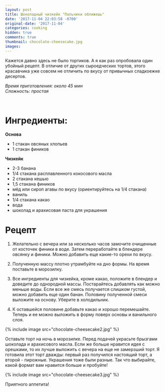 ```yaml
---
layout: post
title: Шоколадный чизкейк "Пальчики оближешь"
date: '2017-11-04 22:03:58 -0700'
original-date: '2017-11-04'
categories: cooking
hidden: true
comments: true
thumbnail: chocolate-cheesecake.jpg
images:
---
```


Кажется давно здесь не было тортиков. А я как раз опробовала один убойный рецепт. В отличие от других сыроедческих тортов, этого красавчика уже совсем не отличить по вкусу от привычных сладкоежке десертов.

*Время приготовления: около 45 мин*  
*Сложность: простая*
<!--separate--> 
# **Ингредиенты:**

**Основа**

* 1 стакан овсяных хлопьев
* 1 стакан фиников

**Чизкейк**

* 2-3 банана
* 1/4 стакана расплавленного кокосового масла
* 2 стакана кешью
* 1,5 стакана фиников
* мёд или сироп агавы по вкусу (ориентируйтесь на 1/4 стакана)
* ваниль
* 1/4 стакана какао
* вода
* шоколад и арахисовая паста для украшения

# **Рецепт**

1) Желательно с вечера или за несколько часов замочите очищенные от косточек финики в воде.
Затем переработайте в блендере овсянку и финики. Можно добавить еще какие-то орехи по вкусу.

2) Полученную массу плотно утрамбуйте на дно формы. На время поставьте в морозилку.

3) Все ингредиенты для чизкейка, кроме какао, положите в блендер и доведите до однородной массы. Постарайтесь добавлять как можно меньше воды. Если все же смесь получается слишком густой, можно добавить еще один банан.
Половину полученной смеси выложите на основу. Уберите в холодильник.

4) К оставшейся половине добавьте какао и хорошо перемешайте. Теперь и ее можно выложить в форму поверх основы и ванильного слоя.

{% include image src="chocolate-cheesecake2.jpg" %}

Оставьте торт на ночь в морозилке. Перед подачей украсьте брызгами шоколада и арахисового масла.
Если же больше нравится идея с орешками, то их лучше выложить с вечера на еще не замерзший торт.
Я готовила этот торт дважды: первый раз получился настоящий торт, а второй - пирожные. Украшения тоже были разные. Так что выбирайте, какой формат вам нравится больше и пробуйте!

{% include image src="chocolate-cheesecake3.jpg" %}

Приятного аппетита!


